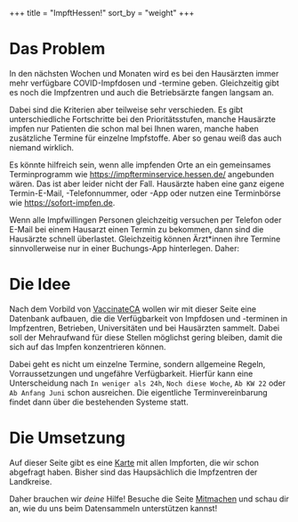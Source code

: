 +++
title = "ImpftHessen!"
sort_by = "weight"
+++

# Das Problem

In den nächsten Wochen und Monaten wird es bei den Hausärzten immer mehr verfügbare COVID-Impfdosen
und -termine geben. Gleichzeitig gibt es noch die Impfzentren und auch die Betriebsärzte fangen
langsam an.

Dabei sind die Kriterien aber teilweise sehr verschieden. Es gibt unterschiedliche Fortschritte
bei den Prioritätsstufen, manche Hausärzte impfen nur Patienten die schon mal bei Ihnen waren,
manche haben zusätzliche Termine für einzelne Impfstoffe. Aber so genau weiß das auch niemand
wirklich.

Es könnte hilfreich sein, wenn alle impfenden Orte an ein gemeinsames Terminprogramm wie
<https://impfterminservice.hessen.de/> angebunden wären. Das ist aber leider nicht der Fall.
Hausärzte haben eine ganz eigene Termin-E-Mail, -Telefonnummer, oder -App oder nutzen eine
Terminbörse wie <https://sofort-impfen.de>.

Wenn alle Impfwillingen Personen gleichzeitig versuchen per Telefon oder E-Mail bei einem Hausarzt
einen Termin zu bekommen, dann sind die Hausärzte schnell überlastet. Gleichzeitig können
Ärzt*innen ihre Termine sinnvollerweise nur in einer Buchungs-App hinterlegen. Daher:

# Die Idee

Nach dem Vorbild von [VaccinateCA](https://www.vaccinateca.com/about-us) wollen wir mit dieser
Seite eine Datenbank aufbauen, die die Verfügbarkeit von Impfdosen und -terminen in Impfzentren,
Betrieben, Universitäten und bei Hausärzten sammelt. Dabei soll der Mehraufwand für diese Stellen
möglichst gering bleiben, damit die sich auf das Impfen konzentrieren können.

Dabei geht es nicht um einzelne Termine, sondern allgemeine Regeln, Vorraussetzungen und ungefähre
Verfügbarkeit. Hierfür kann eine Unterscheidung nach `In weniger als 24h`, `Noch diese Woche`,
`Ab KW 22` oder `Ab Anfang Juni` schon ausreichen. Die eigentliche Terminvereinbarung findet dann
über die bestehenden Systeme statt.


# Die Umsetzung

Auf dieser Seite gibt es eine [Karte](@/karte.md) mit allen Impforten, die wir schon abgefragt
haben. Bisher sind das Haupsächlich die Impfzentren der Landkreise.

Daher brauchen wir *deine* Hilfe! Besuche die Seite [Mitmachen](@/mitmachen.md) und schau dir an, wie du
uns beim Datensammeln unterstützen kannst!
